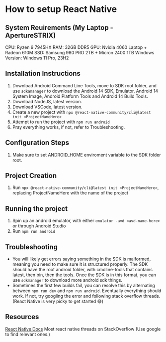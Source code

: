 # How to setup React Native

## System Reuirements (My Laptop - ApertureSTRIX)
CPU: Ryzen 9 7945HX
RAM: 32GB DDR5
GPU: Nvidia 4060 Laptop + Radeon 610M
SSD: Samsung 980 PRO 2TB + Micron 2400 1TB
Windows Version: Windows 11 Pro, 23H2

## Installation Instructions
1. Download Android Command Line Tools, move to SDK root folder, and use `sdkamanager` to download the Android 14 SDK, Emulator, Android 14 System Image, Android Platform Tools and Android 14 Build Tools.
2. Download NodeJS, latest version.
3. Download VSCode, latest version.
4. Create a new project with `npx @react-native-community/cli@latest init <ProjectNameHere>`
5. Attempt to run the project with `npm run android` 
6. Pray everything works, if not, refer to Troubleshooting.

## Configuration Steps
1. Make sure to set ANDROID_HOME enviroment variable to the SDK folder root.

## Project Creation
1. Run `npx @react-native-community/cli@latest init <ProjectNameHere>`, replacing ProjectNameHere with the name of the project

## Running the project
1. Spin up an android emulator, with either `emulator -avd <avd-name-here>` or through Android Studio
2. Run `npm run android`

## Troubleshooting
- You will likely get errors saying something in the SDK is malformed, meaning you need to make sure it is structured properly. The SDK should have the root android folder, with cmdline-tools that contains latest, then bin, then the tools. Once the SDK is in this format, you can use `sdkmanager` to download more android sdk things.
- Sometimes the first few builds fail, you can resolve this by alternating between `npm run dev` and `npm run android`. Eventually everything should work. If not, try googling the error and following stack overflow threads. (React Native is very picky to get started 😅)

## Resources
[React Native Docs](https://reactnative.dev/docs)
Most react native threads on StackOverflow (Use google to find relevant ones.)